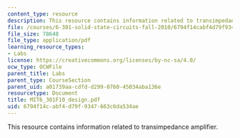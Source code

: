 ```yaml
---
content_type: resource
description: This resource contains information related to transimpedance amplifier.
file: /courses/6-301-solid-state-circuits-fall-2010/6794f14cabf4d79f9347663c6da534ae_MIT6_301F10_design.pdf
file_size: 78648
file_type: application/pdf
learning_resource_types:
- Labs
license: https://creativecommons.org/licenses/by-nc-sa/4.0/
ocw_type: OCWFile
parent_title: Labs
parent_type: CourseSection
parent_uid: a01739aa-cdfd-d299-0760-45034aba136e
resourcetype: Document
title: MIT6_301F10_design.pdf
uid: 6794f14c-abf4-d79f-9347-663c6da534ae
---
```

This resource contains information related to transimpedance amplifier.